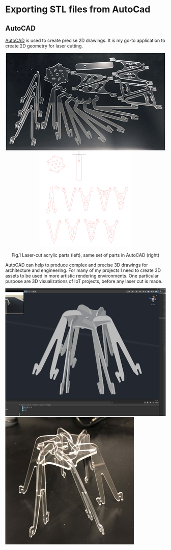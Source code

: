# Exporting STL files from AutoCad

## AutoCAD

[AutoCAD](https://www.autodesk.com/products/autocad/overview?term=1-YEAR&tab=subscription) is used to create precise 2D drawings. It is my go-to application to create 2D geometry for laser cutting. 

<p align = "center">
<img src="images/acrylic-parts.png" hright="300"><img src="images/acrylic-parts_autocad.png" height="300">
</p>
<p align = "center">
Fig.1 Laser-cut acrylic parts (left), same set of parts in AutoCAD (right)
</p>

AutoCAD can help to produce complex and precise 3D drawings for architecture and engineering. For many of my projects I need to create 3D assets to be used in more artistic rendering environments. One particular purpose are 3D visualizations of IoT projects, before any laser cut is made. 

<img src="images/Amaria-rough.png" height="400"><img src="images/Amaria-V1-basic-structure.jpg" height="400">


